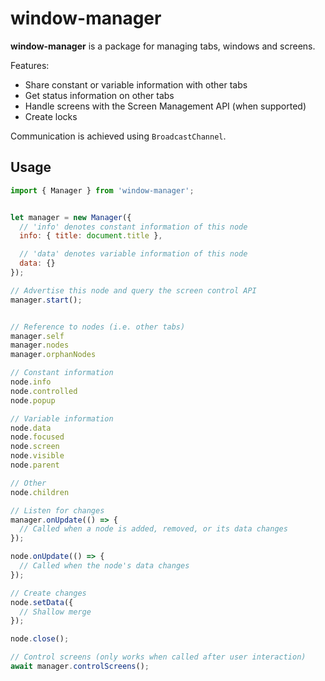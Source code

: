 # window-manager

**window-manager** is a package for managing tabs, windows and screens.

Features:

- Share constant or variable information with other tabs
- Get status information on other tabs
- Handle screens with the Screen Management API (when supported)
- Create locks

Communication is achieved using `BroadcastChannel`.


## Usage

```js
import { Manager } from 'window-manager';


let manager = new Manager({
  // 'info' denotes constant information of this node
  info: { title: document.title },

  // 'data' denotes variable information of this node
  data: {}
});

// Advertise this node and query the screen control API
manager.start();


// Reference to nodes (i.e. other tabs)
manager.self
manager.nodes
manager.orphanNodes

// Constant information
node.info
node.controlled
node.popup

// Variable information
node.data
node.focused
node.screen
node.visible
node.parent

// Other
node.children

// Listen for changes
manager.onUpdate(() => {
  // Called when a node is added, removed, or its data changes
});

node.onUpdate(() => {
  // Called when the node's data changes
});

// Create changes
node.setData({
  // Shallow merge
});

node.close();

// Control screens (only works when called after user interaction)
await manager.controlScreens();
```
